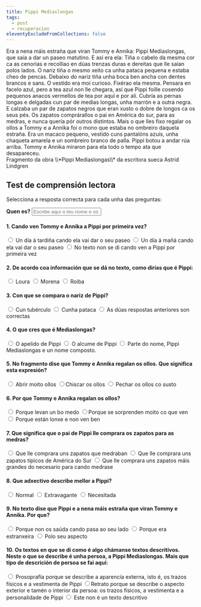 ```yaml
---
title: Pippi Mediaslongas
tags:
  - post
  - recuperacion
eleventyExcludeFromCollections: false
---
```

<article>
Era a nena máis estraña que viran Tommy e Annika: Pippi Mediaslongas, que saía a dar un paseo matutino. E así era ela:
Tiña o cabelo da mesma cor ca as cenorias e recollíao en dúas trenzas duras e dereitas que lle saían polos lados. O nariz tiña o mesmo xeito ca unha pataca pequena e estaba cheo de pencas. Debaixo do nariz tiña unha boca ben ancha con dentes brancos e sans.
O vestido era moi curioso. Fixérao ela mesma. Pensara en facelo azul, pero a tea azul non lle chegara, así que Pippi foille cosendo pequenos anacos vermellos de tea por aquí e por alí.
Cubría as pernas longas e delgadas cun par de medias longas, unha marrón e a outra negra. E calzaba un par de zapatos negros que eran xusto o dobre de longos ca os seus pés. Os zapatos comprárallos o pai en América do sur, para as medras, e nunca quería pór outros distintos. 
Mais o que lles fixo regalar os ollos a Tommy e a Annika foi o mono que estaba no ombreiro daquela estraña. Era un macaco pequeno, vestido cuns pantalóns azuis, unha chaqueta amarela e un sombreiro branco de palla.
Pippi botou a andar rúa arriba. Tommy e Annika miraron para ela todo o tempo ata que desapareceu. 
<footer>
Fragmento da obra \\*Pippi Mediaslongas\\* da escritora sueca Astrid Lindgren
</footer>
</article>

## Test de comprensión lectora

Selecciona a resposta correcta para cada unha das preguntas:

<form name="rudi-focinhos" method="POST" netlify>
  <label for="name"><strong>Quen es?</strong></label>
  <input type="text" name="nome" placeholder="Escribe aquí o teu nome e os teus apelidos" required>




#### 1.  Cando ven Tommy e Annika a Pippi por primeira vez? 
<label><input type="radio" name="2" value="a"> Un día á tardiña cando ela vai dar o seu paseo</label>   <label><input type="radio" name="2" value="b"> Un día á mañá cando ela vai dar o seu paseo</label>   <label><input type="radio" name="2" value="c"> No texto non se di cando ven a Pippi por primeira vez</label> 

#### 2.  De acordo coa información que se dá no texto, como dirías que é Pippi:
<label><input type="radio" name="2" value="a"> Loura</label>   <label><input type="radio" name="2" value="b"> Morena</label>   <label><input type="radio" name="2" value="c"> Roiba</label> 

#### 3.  Con que se compara o nariz de Pippi?
<label><input type="radio" name="2" value="a"> Cun tubérculo</label>   <label><input type="radio" name="2" value="b"> Cunha pataca</label>   <label><input type="radio" name="2" value="c"> As dúas respostas anteriores son correctas</label> 

#### 4. O que cres que é Mediaslongas?
<label><input type="radio" name="2" value="a"> O apelido de Pippi</label>   <label><input type="radio" name="2" value="b"> O alcume de Pippi</label>   <label><input type="radio" name="2" value="c"> Parte do nome, Pippi Mediaslongas e un nome composto.</label> 

#### 5. No fragmento dise que Tommy e Annika regalan  os ollos. Que significa esta expresión?
<label><input type="radio" name="2" value="a"> Abrir moito ollos</label>   <label><input type="radio" name="2" value="b">Chiscar os ollos</label>   <label><input type="radio" name="2" value="c"> Pechar os ollos co susto</label> 

#### 6. Por que Tommy e Annika regalan os ollos?
<label><input type="radio" name="2" value="a"> Porque levan un bo medo</label>   <label><input type="radio" name="2" value="b">Porque se sorprenden moito co que ven</label>   <label><input type="radio" name="2" value="c"> Porque están lonxe e non ven ben</label> 

#### 7. Que significa que o pai de Pippi lle comprara os zapatos para as medras?
<label><input type="radio" name="2" value="a"> Que lle comprara uns zapatos que medraban</label>   <label><input type="radio" name="2" value="b"> Que lle comprara uns zapatos típicos de América do Sur</label>   <label><input type="radio" name="2" value="c"> Que lle comprara uns zapatos máis grandes do necesario para cando medrase</label> 

#### 8. Que adxectivo describe mellor a Pippi?
<label><input type="radio" name="2" value="a"> Normal</label>   <label><input type="radio" name="2" value="b"> Extravagante</label>   <label><input type="radio" name="2" value="c"> Necesitada</label>

#### 9.  No texto dise que Pippi e a nena máis estraña que viran Tommy e Annika. Por que?
<label><input type="radio" name="2" value="a"> Porque non os saúda cando pasa ao seu lado</label>   <label><input type="radio" name="2" value="b"> Porque era estranxeira</label>   <label><input type="radio" name="2" value="c"> Polo seu aspecto</label>

#### 10. Os textos en que se di como é algo chámanse textos descritivos. Neste o que se describe é unha persoa, a Pippi Mediaslongas. Mais que tipo de descrición de persoa se fai aquí:
<label><input type="radio" name="2" value="a"> Prosoprafía porque se describe a aparencia externa, isto é, os trazos físicos e a vestimenta de Pippi</label>   <label><input type="radio" name="2" value="b">Retrato porque se describe o aspecto exterior e tamén o interior da persoa: os trazos físicos, a vestimenta e a personalidade de Pippi</label>   <label><input type="radio" name="2" value="c"> Este non é un texto descritivo</label>